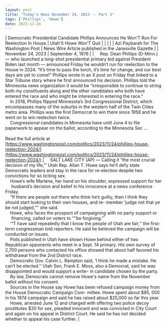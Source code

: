 ```yaml
---
layout: post
title: "Today's News November 24, 2023 -- Part 3"
tags: ['Phillips', 'Howe']
date: 2023-11-24
---
```


| Democratic Presidential Candidate Phillips Announces He Won’T Run For Reelection In House | Utah’S Howe Won’T Quit  |
|  |  |
| Azi Paybarah for The Washington Post | News Wire Article published in the Janesville Gazette |
| November 24, 2023 | September 4, 1976 |
| &nbsp;&nbsp;&nbsp;&nbsp;Rep. Dean Phillips (D-Minn.) — who launched a long-shot presidential primary bid against President Biden last month — announced Friday he wouldn’t run for reelection to the House in 2024. “It’s time to pass the torch, it’s time for change, and our best days are yet to come!” Phillips wrote in an X post on Friday that linked to a Star Tribune story where he first announced his decision. Phillips told the Minnesota news organization it would be “irresponsible to continue to string both my constituents along and the other candidates who both have entered the race and who might be interested in entering the race.”<br>&nbsp;&nbsp;&nbsp;&nbsp;In 2018, Phillips flipped Minnesota’s 3rd Congressional District, which encompasses many of the suburbs in the western half of the Twin Cities metro area. Phillips was the first Democrat to win there since 1958 and he went on to win reelection twice.<br>&nbsp;&nbsp;&nbsp;&nbsp;Congressional candidates in Minnesota have until June 4 to file paperwork to appear on the ballot, according to the Minnesota Sec ...<br><br>Read the full article at<br>[https://www.washingtonpost.com/politics/2023/11/24/phillips-house-reelection-2024/](https://www.washingtonpost.com/politics/2023/11/24/phillips-house-reelection-2024/) | &nbsp;&nbsp;&nbsp;&nbsp;SALT LAKE CITY (AP) — Calling it “the most crucial decision of my life,”’ Utah Rep. Allan T. Howe says he'll defy state Democratic leaders and stay in the race for re-election despite two convictions for so liciting sex.<br>&nbsp;&nbsp;&nbsp;&nbsp;Howe’s wife Marlene, her hand on his shoulder, expressed support for her<br>&nbsp;&nbsp;&nbsp;&nbsp; husband’s decision and belief in his innocence at a news conference Friday.<br>&nbsp;&nbsp;&nbsp;&nbsp;“If there are people out there who think he’s guilty, then I think they should start looking to their own houses, and re- member ‘judge not that ye be not judged,’”’ she said.<br>&nbsp;&nbsp;&nbsp;&nbsp;Howe, who faces the prospect of campaigning with no party support or<br>&nbsp;&nbsp;&nbsp;&nbsp; financing, called on voters to ‘“‘be forgiving.”’<br>&nbsp;&nbsp;&nbsp;&nbsp;‘“T have said repeatedly that I know the people of Utah are fair,’’ the first- term congressman told reporters. He said he believed the campaign will be conducted on issues.<br>&nbsp;&nbsp;&nbsp;&nbsp;Polls published in Utah have shown Howe behind either of two Republican opponents who meet in a Sept. 14 primary. His own survey of 2,700 persons who contacted his office showed that about half favored his withdrawal from the 2nd District race.<br>&nbsp;&nbsp;&nbsp;&nbsp;Democratic Gov. Calvin L. Rampton said, ‘I think he made a mistake. He can’t be elected.’’ Utah Sen, Frank E. Moss, also a Democrat, said he was disappointed and would support a write- in candidate chosen by the party.<br>&nbsp;&nbsp;&nbsp;&nbsp;By law, Democrats cannot remove Howe's name from the November ballot without his consent.<br>&nbsp;&nbsp;&nbsp;&nbsp;Sources in the House say Howe has been refused campaign money from the House Democratic Campaign Com- mittee. Howe spent about $85, 000 in his 1974 campaign and said he has raised about $25,000 so far this year.<br>&nbsp;&nbsp;&nbsp;&nbsp;Howe, arrested June 12 and charged with offering two police decoy prostitutes $20 for sex, pleaded innocent and was convicted in City Court and again on his appeal in District Court. He said he has not decided whether to appeal his case further.  |
